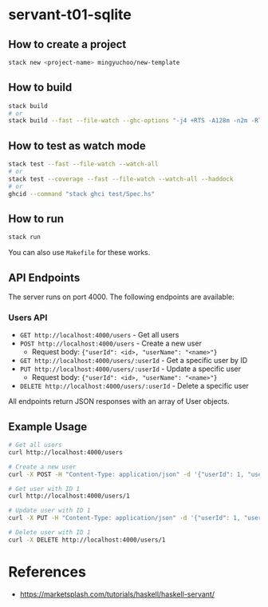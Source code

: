 # servant-t01-sqlite

## How to create a project

```bash
stack new <project-name> mingyuchoo/new-template
```

## How to build

```bash
stack build
# or
stack build --fast --file-watch --ghc-options "-j4 +RTS -A128m -n2m -RTS"
```

## How to test as watch mode

```bash
stack test --fast --file-watch --watch-all
# or
stack test --coverage --fast --file-watch --watch-all --haddock
# or
ghcid --command "stack ghci test/Spec.hs"
```

## How to run

```bash
stack run
```
You can also use `Makefile` for these works.

## API Endpoints

The server runs on port 4000. The following endpoints are available:

### Users API

- `GET http://localhost:4000/users` - Get all users
- `POST http://localhost:4000/users` - Create a new user
  - Request body: `{"userId": <id>, "userName": "<name>"}`
- `GET http://localhost:4000/users/:userId` - Get a specific user by ID
- `PUT http://localhost:4000/users/:userId` - Update a specific user
  - Request body: `{"userId": <id>, "userName": "<name>"}`
- `DELETE http://localhost:4000/users/:userId` - Delete a specific user

All endpoints return JSON responses with an array of User objects.

## Example Usage

```bash
# Get all users
curl http://localhost:4000/users

# Create a new user
curl -X POST -H "Content-Type: application/json" -d '{"userId": 1, "userName": "John"}' http://localhost:4000/users

# Get user with ID 1
curl http://localhost:4000/users/1

# Update user with ID 1
curl -X PUT -H "Content-Type: application/json" -d '{"userId": 1, "userName": "Jane"}' http://localhost:4000/users/1

# Delete user with ID 1
curl -X DELETE http://localhost:4000/users/1
```

# References

- <https://marketsplash.com/tutorials/haskell/haskell-servant/>
